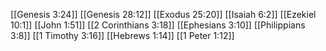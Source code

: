 [[Genesis 3:24]]
[[Genesis 28:12]]
[[Exodus 25:20]]
[[Isaiah 6:2]]
[[Ezekiel 10:1]]
[[John 1:51]]
[[2 Corinthians 3:18]]
[[Ephesians 3:10]]
[[Philippians 3:8]]
[[1 Timothy 3:16]]
[[Hebrews 1:14]]
[[1 Peter 1:12]]
